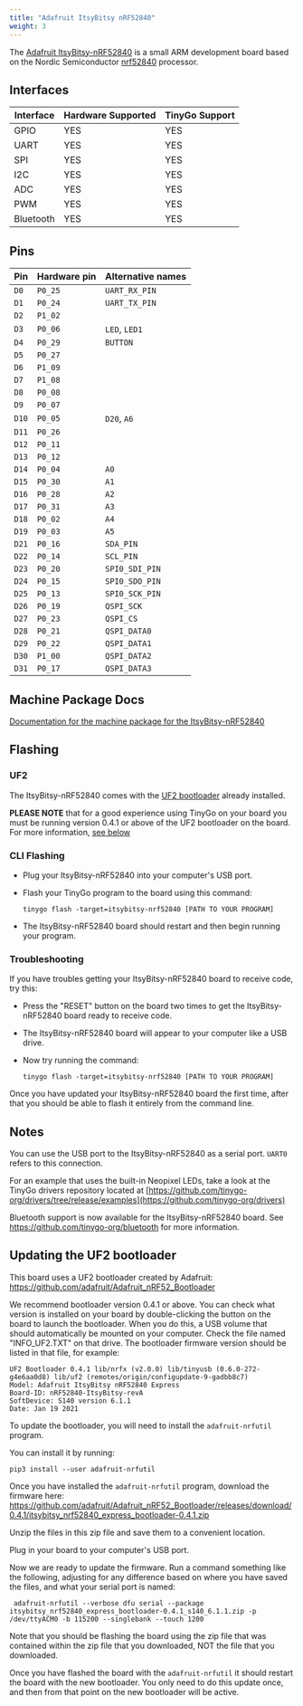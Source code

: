 ```yaml
---
title: "Adafruit ItsyBitsy nRF52840"
weight: 3
---
```


The [Adafruit ItsyBitsy-nRF52840](https://www.adafruit.com/product/4333) is a small ARM development board based on the Nordic Semiconductor [nrf52840](https://www.nordicsemi.com/eng/Products/nRF52840)  processor.

## Interfaces

| Interface | Hardware Supported | TinyGo Support |
| --------- | ------------- | ----- |
| GPIO      | YES | YES |
| UART      | YES | YES |
| SPI      | YES | YES |
| I2C      | YES | YES |
| ADC      | YES | YES |
| PWM      | YES | YES |
| Bluetooth      | YES | YES |

## Pins

| Pin               | Hardware pin | Alternative names |
| ----------------- | ------------ | ----------------- |
| `D0`              | `P0_25`      | `UART_RX_PIN`     |
| `D1`              | `P0_24`      | `UART_TX_PIN`     |
| `D2`              | `P1_02`      |                   |
| `D3`              | `P0_06`      | `LED`, `LED1`     |
| `D4`              | `P0_29`      | `BUTTON`          |
| `D5`              | `P0_27`      |                   |
| `D6`              | `P1_09`      |                   |
| `D7`              | `P1_08`      |                   |
| `D8`              | `P0_08`      |                   |
| `D9`              | `P0_07`      |                   |
| `D10`             | `P0_05`      | `D20`, `A6`       |
| `D11`             | `P0_26`      |                   |
| `D12`             | `P0_11`      |                   |
| `D13`             | `P0_12`      |                   |
| `D14`             | `P0_04`      | `A0`              |
| `D15`             | `P0_30`      | `A1`              |
| `D16`             | `P0_28`      | `A2`              |
| `D17`             | `P0_31`      | `A3`              |
| `D18`             | `P0_02`      | `A4`              |
| `D19`             | `P0_03`      | `A5`              |
| `D21`             | `P0_16`      | `SDA_PIN`         |
| `D22`             | `P0_14`      | `SCL_PIN`         |
| `D23`             | `P0_20`      | `SPI0_SDI_PIN`    |
| `D24`             | `P0_15`      | `SPI0_SDO_PIN`    |
| `D25`             | `P0_13`      | `SPI0_SCK_PIN`    |
| `D26`             | `P0_19`      | `QSPI_SCK`        |
| `D27`             | `P0_23`      | `QSPI_CS`         |
| `D28`             | `P0_21`      | `QSPI_DATA0`      |
| `D29`             | `P0_22`      | `QSPI_DATA1`      |
| `D30`             | `P1_00`      | `QSPI_DATA2`      |
| `D31`             | `P0_17`      | `QSPI_DATA3`      |

## Machine Package Docs

[Documentation for the machine package for the ItsyBitsy-nRF52840](../machine/itsybitsy-nrf52840)

## Flashing

### UF2

The ItsyBitsy-nRF52840 comes with the [UF2 bootloader](https://github.com/Microsoft/uf2) already installed.

**PLEASE NOTE** that for a good experience using TinyGo on your board you must be running version 0.4.1 or above of the UF2 bootloader on the board. For more information, [see below](#updating-the-uf2-bootloader)

### CLI Flashing

- Plug your ItsyBitsy-nRF52840 into your computer's USB port.
- Flash your TinyGo program to the board using this command:

    ```shell
    tinygo flash -target=itsybitsy-nrf52840 [PATH TO YOUR PROGRAM]
    ```

- The ItsyBitsy-nRF52840 board should restart and then begin running your program.

### Troubleshooting

If you have troubles getting your ItsyBitsy-nRF52840 board to receive code, try this:

- Press the "RESET" button on the board two times to get the ItsyBitsy-nRF52840 board ready to receive code.
- The ItsyBitsy-nRF52840 board will appear to your computer like a USB drive.
- Now try running the command:

    ```shell
    tinygo flash -target=itsybitsy-nrf52840 [PATH TO YOUR PROGRAM]
    ```

Once you have updated your ItsyBitsy-nRF52840 board the first time, after that you should be able to flash it entirely from the command line.

## Notes

You can use the USB port to the ItsyBitsy-nRF52840 as a serial port. `UART0` refers to this connection.

For an example that uses the built-in Neopixel LEDs, take a look at the TinyGo drivers repository located at [https://github.com/tinygo-org/drivers/tree/release/examples](https://github.com/tinygo-org/drivers)

Bluetooth support is now available for the ItsyBitsy-nRF52840 board. See https://github.com/tinygo-org/bluetooth for more information.

## Updating the UF2 bootloader

This board uses a UF2 bootloader created by Adafruit: https://github.com/adafruit/Adafruit_nRF52_Bootloader

We recommend bootloader version 0.4.1 or above. You can check what version is installed on your board by double-clicking the button on the board to launch the bootloader. When you do this, a USB volume that should automatically be mounted on your computer. Check the file named "INFO_UF2.TXT" on that drive. The bootloader firmware version should be listed in that file, for example:

```
UF2 Bootloader 0.4.1 lib/nrfx (v2.0.0) lib/tinyusb (0.6.0-272-g4e6aa0d8) lib/uf2 (remotes/origin/configupdate-9-gadbb8c7)
Model: Adafruit ItsyBitsy nRF52840 Express
Board-ID: nRF52840-ItsyBitsy-revA
SoftDevice: S140 version 6.1.1
Date: Jan 19 2021
```

To update the bootloader, you will need to install the `adafruit-nrfutil` program. 

You can install it by running:

```shell
pip3 install --user adafruit-nrfutil
```

Once you have installed the `adafruit-nrfutil` program, download the firmware here: 
https://github.com/adafruit/Adafruit_nRF52_Bootloader/releases/download/0.4.1/itsybitsy_nrf52840_express_bootloader-0.4.1.zip

Unzip the files in this zip file and save them to a convenient location. 

Plug in your board to your computer's USB port.

Now we are ready to update the firmware. Run a command something like the following, adjusting for any difference based on where you have saved the files, and what your serial port is named:

```shell
 adafruit-nrfutil --verbose dfu serial --package itsybitsy_nrf52840_express_bootloader-0.4.1_s140_6.1.1.zip -p /dev/ttyACM0 -b 115200 --singlebank --touch 1200
```

Note that you should be flashing the board using the zip file that was contained within the zip file that you downloaded, NOT the file that you downloaded.

Once you have flashed the board with the `adafruit-nrfutil` it should restart the board with the new bootloader. You only need to do this update once, and then from that point on the new bootloader will be active.
